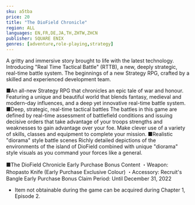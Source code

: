 ```yaml
---
sku: a5tba
price: 20
title: "The DioField Chronicle"
region: ALL
languages: EN,FR,DE,JA,TH,ZHTW,ZHCN
publisher: SQUARE ENIX
genres: [adventure,role-playing,strategy]
---
```

 A gritty and immersive story brought to life with the latest technology.
Introducing &quot;Real Time Tactical Battle&quot; (RTTB), a new, deeply strategic, real-time battle system.
The beginnings of a new Strategy RPG, crafted by a skilled and experienced development team.

■An all-new Strategy RPG that chronicles an epic tale of war and honour. Featuring a unique and beautiful world that blends fantasy, medieval and modern-day influences, and a deep yet innovative real-time battle system.
■Deep, strategic, real-time tactical battles
The battles in this game are defined by real-time assessment of battlefield conditions and issuing decisive orders that take advantage of your troops strengths and weaknesses to gain advantage over your foe. Make clever use of a variety of skills, classes and equipment to complete your mission.
■Realistic &quot;diorama&quot; style battle scenes
Richly detailed depictions of the environments of the island of DioField combined with unique &quot;diorama&quot; style visuals as you command your forces like a general.

■The DioField Chronicle Early Purchase Bonus Content
・Weapon: Rhopasto Knife (Early Purchase Exclusive Colour)
・Accessory: Recruit's Bangle
Early Purchase Bonus Claim Period: Until December 31, 2022
* Item not obtainable during the game can be acquired during Chapter 1, Episode 2.